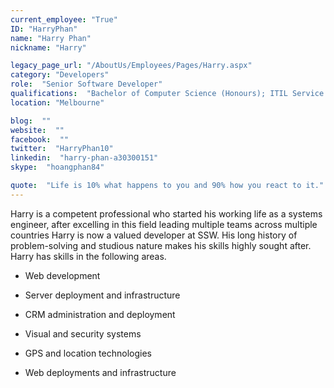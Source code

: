 ```yaml
---
current_employee: "True"
ID: "HarryPhan"
name: "Harry Phan"
nickname: "Harry"

legacy_page_url: "/AboutUs/Employees/Pages/Harry.aspx"
category: "Developers"
role:  "Senior Software Developer"
qualifications:  "Bachelor of Computer Science (Honours); ITIL Service Management"
location: "Melbourne"

blog:  ""
website:  ""
facebook:  ""
twitter:  "HarryPhan10"
linkedin:  "harry-phan-a30300151"
skype:  "hoangphan84"

quote:  "Life is 10% what happens to you and 90% how you react to it."
---
```


​​Harry is a competent professional who started his working life as a systems engineer, after excelling in this field leading multiple teams across multiple countries Harry is now a valued developer at SSW. His long history of problem-solving and studious nature makes his skills highly sought after. Harry has skills in the following areas.  

*   Web development  

*   Server deployment and infrastructure   

*   CRM administration and deployment  

*   Visual and security systems  

*   GPS and location technologies  

*   Web deployments and infrastructure  